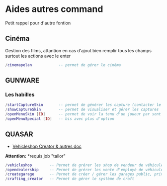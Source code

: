 # Aides autres command
Petit rappel pour d'autre fontion

## Cinéma
Gestion des films, attantion en cas d'ajout bien remplir tous les champs surtout les actions avec le enter

```lua
/cinemapelan            -- permet de gérer le cinéma
```

## GUNWARE

### Les habilles

```lua
/startCaptureSkin       -- permet de générer les capture (contacter le dev avant)
/showCaptureSkin        -- permet de visualiser et gérer les captures
/openMenuSkin [ID]      -- permet de voir la tenu d'un joueur par sont ID (attention vous pouvez changer la tenu du joueur)
/openMenuSpecial [ID]   -- bis avec plus d'option

```

## QUASAR

- [Vehicleshop Creator & autres doc](https://docs.quasar-store.com/vehicles-and-shops/vehicle-shop-creator)


**Attention:** *requis job "tailor"
```lua
/vehicleshop        -- Permet de grérer les shop de vendeur de véhicule (requis : job "tailor")
/opendealership     -- Permet de grérer les vente d'employé de véhicule (requis : job "tailor")
/creategarage       -- Permet de créer / gérer les garages public, privé (requis : job "dynasty")
/crafting_creator   -- Permet de gérer le système de craft
```